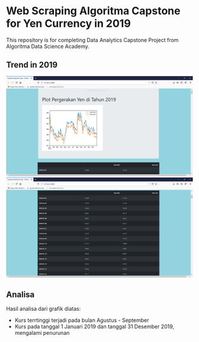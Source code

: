 # Web Scraping Algoritma Capstone for Yen Currency in 2019
This repository is for completing Data Analytics Capstone Project from Algoritma Data Science Academy.

## Trend in 2019
![Web Screenshot](Yen2019.PNG)
![Web Screrenshot 2](Yen2019_2.PNG)

## Analisa
Hasil analisa dari grafik diatas: 
  - Kurs terrtinggi terjadi pada bulan Agustus - September
  - Kurs pada tanggal 1 Januari 2019 dan tanggal 31 Desember 2019, mengalami penurunan
